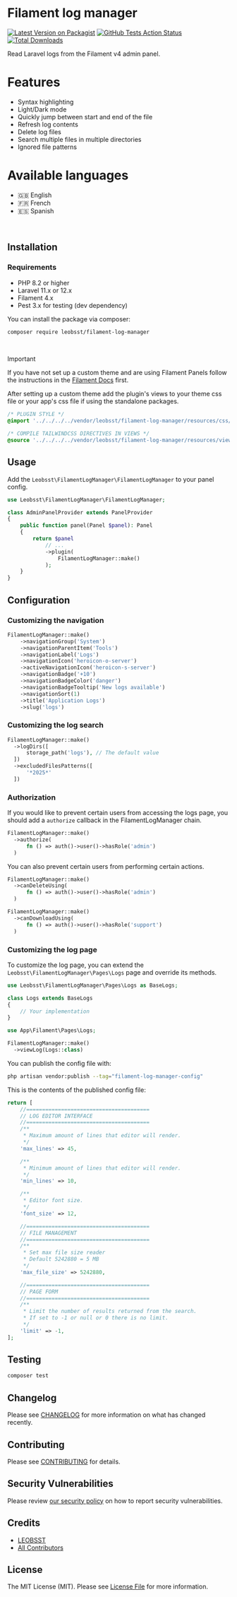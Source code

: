 # Filament log manager

[![Latest Version on Packagist](https://img.shields.io/packagist/v/leobsst/filament-log-manager.svg?style=flat-square)](https://packagist.org/packages/leobsst/filament-log-manager)
[![GitHub Tests Action Status](https://img.shields.io/github/actions/workflow/status/leobsst/filament-log-manager/run-tests.yml?branch=main&label=tests&style=flat-square)](https://github.com/leobsst/filament-log-manager/actions?query=workflow%3Arun-tests+branch%3Amain)
[![Total Downloads](https://img.shields.io/packagist/dt/leobsst/filament-log-manager.svg?style=flat-square)](https://packagist.org/packages/leobsst/filament-log-manager)

Read Laravel logs from the Filament v4 admin panel.

# Features

- Syntax highlighting
- Light/Dark mode
- Quickly jump between start and end of the file
- Refresh log contents
- Delete log files
- Search multiple files in multiple directories
- Ignored file patterns

# Available languages

- 🇬🇧 English
- 🇫🇷 French
- 🇪🇸 Spanish

<br>

## Installation

### Requirements

- PHP 8.2 or higher
- Laravel 11.x or 12.x
- Filament 4.x
- Pest 3.x for testing (dev dependency)

You can install the package via composer:

```bash
composer require leobsst/filament-log-manager
```

<br>

> [!IMPORTANT]
> If you have not set up a custom theme and are using Filament Panels follow the instructions in the [Filament Docs](https://filamentphp.com/docs/4.x/styling/overview#creating-a-custom-theme) first.

After setting up a custom theme add the plugin's views to your theme css file or your app's css file if using the standalone packages.

```css
/* PLUGIN STYLE */
@import '../../../../vendor/leobsst/filament-log-manager/resources/css/index.css';

/* COMPILE TAILWINDCSS DIRECTIVES IN VIEWS */
@source '../../../../vendor/leobsst/filament-log-manager/resources/views/**/*.blade.php';
```

## Usage

Add the `Leobsst\FilamentLogManager\FilamentLogManager` to your panel config.

```php
use Leobsst\FilamentLogManager\FilamentLogManager;

class AdminPanelProvider extends PanelProvider
{
    public function panel(Panel $panel): Panel
    {
        return $panel
            // ...
            ->plugin(
                FilamentLogManager::make()
            );
    }
}
```

## Configuration

### Customizing the navigation

```php
FilamentLogManager::make()
    ->navigationGroup('System')
    ->navigationParentItem('Tools')
    ->navigationLabel('Logs')
    ->navigationIcon('heroicon-o-server')
    ->activeNavigationIcon('heroicon-s-server')
    ->navigationBadge('+10')
    ->navigationBadgeColor('danger')
    ->navigationBadgeTooltip('New logs available')
    ->navigationSort(1)
    ->title('Application Logs')
    ->slug('logs')
```

### Customizing the log search

```php
FilamentLogManager::make()
  ->logDirs([
      storage_path('logs'), // The default value
  ])
  ->excludedFilesPatterns([
      '*2025*'
  ])
```

### Authorization
If you would like to prevent certain users from accessing the logs page, you should add a `authorize` callback in the FilamentLogManager chain.

```php
FilamentLogManager::make()
  ->authorize(
      fn () => auth()->user()->hasRole('admin')
  )
```

You can also prevent certain users from performing certain actions.

```php
FilamentLogManager::make()
  ->canDeleteUsing(
      fn () => auth()->user()->hasRole('admin')
  )
```

```php
FilamentLogManager::make()
  ->canDownloadUsing(
      fn () => auth()->user()->hasRole('support')
  )
```

### Customizing the log page

To customize the log page, you can extend the `Leobsst\FilamentLogManager\Pages\Logs` page and override its methods.
    
```php
use Leobsst\FilamentLogManager\Pages\Logs as BaseLogs;

class Logs extends BaseLogs
{
    // Your implementation
}
```

```php
use App\Filament\Pages\Logs;

FilamentLogManager::make()
  ->viewLog(Logs::class)
```

You can publish the config file with:

```bash
php artisan vendor:publish --tag="filament-log-manager-config"
```

This is the contents of the published config file:

```php
return [
    //=======================================
    // LOG EDITOR INTERFACE
    //=======================================
    /**
     * Maximum amount of lines that editor will render.
     */
    'max_lines' => 45,

    /**
     * Minimum amount of lines that editor will render.
     */
    'min_lines' => 10,

    /**
     * Editor font size.
     */
    'font_size' => 12,

    //=======================================
    // FILE MANAGEMENT
    //=======================================
    /**
     * Set max file size reader
     * Default 5242880 = 5 MB
     */
    'max_file_size' => 5242880,

    //=======================================
    // PAGE FORM
    //=======================================
    /**
     * Limit the number of results returned from the search.
     * If set to -1 or null or 0 there is no limit.
     */
    'limit' => -1,
];
```

## Testing

```bash
composer test
```

## Changelog

Please see [CHANGELOG](CHANGELOG.md) for more information on what has changed recently.

## Contributing

Please see [CONTRIBUTING](CONTRIBUTING.md) for details.

## Security Vulnerabilities

Please review [our security policy](../../security/policy) on how to report security vulnerabilities.

## Credits

- [LEOBSST](https://github.com/leobsst)
- [All Contributors](../../contributors)

## License

The MIT License (MIT). Please see [License File](LICENSE.md) for more information.
